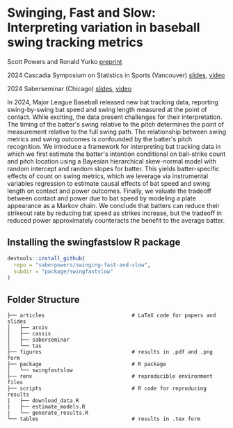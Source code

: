 # Swinging, Fast and Slow: Interpreting variation in baseball swing tracking metrics

Scott Powers and Ronald Yurko
[preprint](https://arxiv.org/abs/2507.01238)

2024 Cascadia Symposium on Statistics in Sports (Vancouver)
[slides](https://drive.google.com/file/d/12FuQxjcDzmxETV-RaKdjPA1gbP1BLUaR),
[video](https://www.youtube.com/watch?v=rsJmNvDaHJc&list=PL40KH8fsrt-sX1lSf659bl1u341F76ue3)

2024 Saberseminar (Chicago)
[slides](https://drive.google.com/file/d/1tmKdebUSCWPXwE2q09yf5HCdInPrOIsZ),
[video](https://www.youtube.com/watch?v=rQ1BsjQEWKs&list=PL40KH8fsrt-sX1lSf659bl1u341F76ue3)

In 2024, Major League Baseball released new bat tracking data, reporting swing-by-swing bat speed and swing length measured at the point of contact. While exciting, the data present challenges for their interpretation. The timing of the batter's swing relative to the pitch determines the point of measurement relative to the full swing path. The relationship between swing metrics and swing outcomes is confounded by the batter's pitch recognition. We introduce a framework for interpreting bat tracking data in which we first estimate the batter's intention conditional on ball-strike count and pitch location using a Bayesian hierarchical skew-normal model with random intercept and random slopes for batter. This yields batter-specific effects of count on swing metrics, which we leverage via instrumental variables regression to estimate causal effects of bat speed and swing length on contact and power outcomes. Finally, we valuate the tradeoff between contact and power due to bat speed by modeling a plate appearance as a Markov chain. We conclude that batters can reduce their strikeout rate by reducing bat speed as strikes increase, but the tradeoff in reduced power approximately counteracts the benefit to the average batter.

## Installing the swingfastslow R package

```R
devtools::install_github(
  repo = "saberpowers/swinging-fast-and-slow",
  subdir = "package/swingfastslow"
)
```

## Folder Structure

```
├── articles                            # LaTeX code for papers and slides
│   ├── arxiv
│   ├── cassis
│   ├── saberseminar
│   └── tas
├── figures                             # results in .pdf and .png form
├── package                             # R package
│   └── swingfastslow
├── renv                                # reproducible environment files
├── scripts                             # R code for reproducing results
|   ├── download_data.R
|   ├── estimate_models.R
|   └── generate_results.R
└── tables                              # results in .tex form
```
